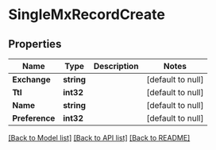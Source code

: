 # SingleMxRecordCreate

## Properties
Name | Type | Description | Notes
------------ | ------------- | ------------- | -------------
**Exchange** | **string** |  | [default to null]
**Ttl** | **int32** |  | [default to null]
**Name** | **string** |  | [default to null]
**Preference** | **int32** |  | [default to null]

[[Back to Model list]](../README.md#documentation-for-models) [[Back to API list]](../README.md#documentation-for-api-endpoints) [[Back to README]](../README.md)


